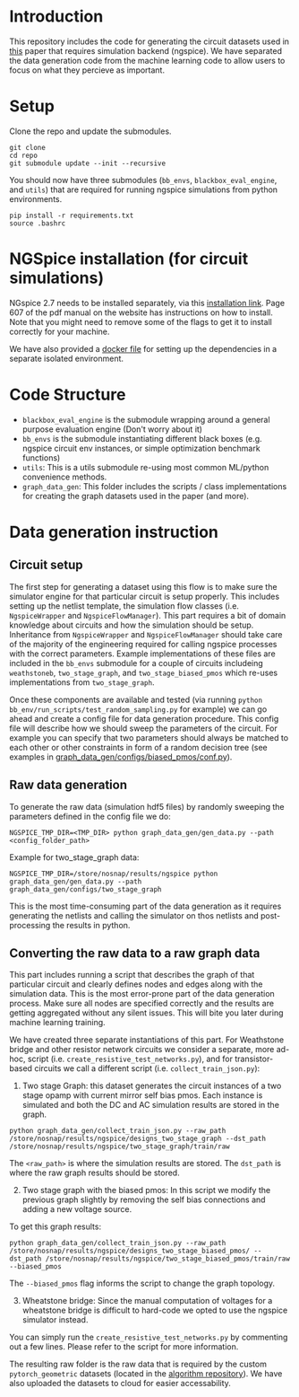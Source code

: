 
# Introduction
This repository includes the code for generating the circuit datasets used in [this](link) paper that requires simulation backend (ngspice).
We have separated the data generation code from the machine learning code to allow users to focus on what they percieve as important.

# Setup 

Clone the repo and update the submodules.

```
git clone
cd repo
git submodule update --init --recursive
```

You should now have three submodules (`bb_envs`, `blackbox_eval_engine`, and `utils`) that are required for running ngspice simulations from python environments.

```
pip install -r requirements.txt
source .bashrc
```

# NGSpice installation (for circuit simulations)
NGspice 2.7 needs to be installed separately, via this [installation link](https://sourceforge.net/projects/ngspice/files/ng-spice-rework/old-releases/27/). Page 607 of the pdf manual on the website has instructions on how to install. Note that you might need to remove some of the flags to get it to install correctly for your machine.

We have also provided a [docker file](https://github.com/kouroshHakha/circuit-fewshot/blob/master/docker/DockerFile) for setting up the dependencies in a separate isolated environment. 



# Code Structure
- `blackbox_eval_engine` is the submodule wrapping around a general purpose evaluation engine 
(Don't worry about it)
- `bb_envs` is the submodule instantiating different black boxes (e.g. ngspice circuit env instances, 
or simple optimization benchmark functions)
- `utils`: This is a utils submodule re-using most common ML/python convenience methods. 
- `graph_data_gen`: This folder includes the scripts / class implementations for creating the graph datasets used in the paper (and more).

# Data generation instruction

## Circuit setup
The first step for generating a dataset using this flow is to make sure the simulator engine for that particular circuit is setup properly. 
This includes setting up the netlist template, the simulation flow classes (i.e. `NgspiceWrapper` and `NgspiceFlowManager`). 
This part requires a bit of domain knowledge about circuits and how the simulation should be setup. 
Inheritance from `NgspiceWrapper` and `NgspiceFlowManager` should take care of the majority of the engineering required for calling ngspice processes with the correct parameters. 
Example implementations of these files are included in the `bb_envs` submodule for a couple of circuits includeing `weathstoneb`, `two_stage_graph`, and `two_stage_biased_pmos` which re-uses implementations from `two_stage_graph`.

Once these components are available and tested (via running `python bb_env/run_scripts/test_random_sampling.py` for example) we can go ahead and create a config file for data generation procedure. This config file will describe how we should sweep the parameters of the circuit. For example you can specify that two parameters should always be matched to each other or other constraints in form of a random decision tree (see examples in [graph_data_gen/configs/biased_pmos/conf.py](https://github.com/kouroshHakha/circuit-fewshot/blob/master/graph_data_gen/configs/biased_pmos/conf.py)).

## Raw data generation
To generate the raw data (simulation hdf5 files) by randomly sweeping the parameters defined in the config file we do:

```
NGSPICE_TMP_DIR=<TMP_DIR> python graph_data_gen/gen_data.py --path <config_folder_path>
```

Example for two_stage_graph data:
```
NGSPICE_TMP_DIR=/store/nosnap/results/ngspice python graph_data_gen/gen_data.py --path graph_data_gen/configs/two_stage_graph
```

This is the most time-consuming part of the data generation as it requires generating the netlists and calling the simulator on thos netlists and post-processing the results in python. 

## Converting the raw data to a raw graph data 
This part includes running a script that describes the graph of that particular circuit and clearly defines nodes and edges along with the simulation data. This is the most error-prone part of the data generation process. Make sure all nodes are specified correctly and the results are getting aggregated without any silent issues. This will bite you later during machine learning training.

We have created three separate instantiations of this part. For Weathstone bridge and other resistor network circuits we consider a separate, more ad-hoc, script (i.e. `create_resistive_test_networks.py`), and for transistor-based circuits we call a different script (i.e. `collect_train_json.py`):

1) Two stage Graph: this dataset generates the circuit instances of a two stage opamp with current mirror self bias pmos. Each instance is simulated and both the DC and AC simulation results are stored in the graph. 

```
python graph_data_gen/collect_train_json.py --raw_path /store/nosnap/results/ngspice/designs_two_stage_graph --dst_path /store/nosnap/results/ngspice/two_stage_graph/train/raw
```

The `<raw_path>` is where the simulation results are stored. The `dst_path` is where the raw graph results should be stored.

2) Two stage graph with the biased pmos: In this script we modify the previous graph slightly by removing the self bias connections and adding a new voltage source. 

To get this graph results:
```
python graph_data_gen/collect_train_json.py --raw_path /store/nosnap/results/ngspice/designs_two_stage_biased_pmos/ --dst_path /store/nosnap/results/ngspice/two_stage_biased_pmos/train/raw --biased_pmos
```

The `--biased_pmos` flag informs the script to change the graph topology.

3) Wheatstone bridge: Since the manual computation of voltages for a wheatstone bridge is difficult to hard-code we opted to use the ngspice simulator instead. 

You can simply run the `create_resistive_test_networks.py` by commenting out a few lines. Please refer to the script for more information.

The resulting raw folder is the raw data that is required by the custom `pytorch_geometric` datasets (located in the [algorithm repository](link)). We have also uploaded the datasets to cloud for easier accessability.
